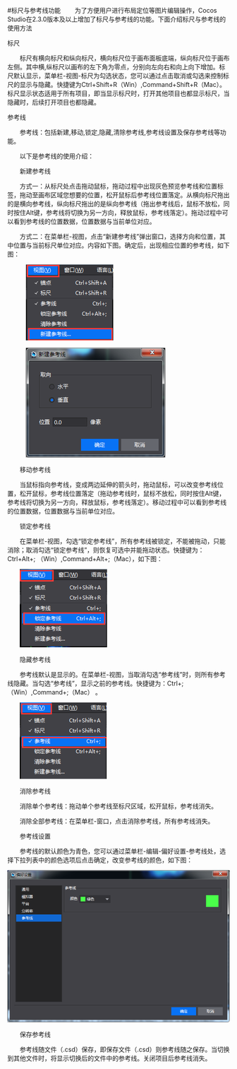 #标尺与参考线功能
&emsp;&emsp;为了方便用户进行布局定位等图片编辑操作，Cocos Studio在2.3.0版本及以上增加了标尺与参考线的功能。下面介绍标尺与参考线的使用方法

标尺

&emsp;&emsp;标尺有横向标尺和纵向标尺，横向标尺位于画布面板底端，纵向标尺位于画布左侧。其中横,纵标尺以画布的左下角为零点，分别向左向右和向上向下增加。标尺默认显示，菜单栏-视图-标尺为勾选状态，您可以通过点击取消或勾选来控制标尺的显示与隐藏。快捷键为Ctrl+Shift+R（Win）,Command+Shift+R（Mac）。标尺显示状态适用于所有项目，即当显示标尺时，打开其他项目也都显示标尺，当隐藏时，后续打开项目也都隐藏。

参考线

&emsp;&emsp;参考线：包括新建,移动,锁定,隐藏,清除参考线,参考线设置及保存参考线等功能。

&emsp;&emsp;以下是参考线的使用介绍：

&emsp;&emsp;新建参考线

&emsp;&emsp;方式一：从标尺处点击拖动鼠标，拖动过程中出现灰色预览参考线和位置标签，拖动至画布区域您想要的位置，松开鼠标后参考线位置落定。从横向标尺拖出的是横向参考线，纵向标尺拖出的是纵向参考线（拖出参考线后，鼠标不放松，同时按住Alt键，参考线将切换为另一方向，释放鼠标，参考线落定）。拖动过程中可以看到参考线的位置数据，位置数据与当前单位对应。

&emsp;&emsp;方式二：在菜单栏-视图，点击“新建参考线”弹出窗口，选择方向和位置，其中位置与当前标尺单位对应。内容如下图。确定后，出现相应位置的参考线，如下图：

&emsp;&emsp;&emsp;![image](res/image001.png) 

&emsp;&emsp;&emsp;![image](res/image002.png) 
          
&emsp;&emsp;移动参考线

&emsp;&emsp;当鼠标指向参考线，变成两边延伸的箭头时，拖动鼠标，可以改变参考线位置，松开鼠标，参考线位置落定（拖动参考线时，鼠标不放松，同时按住Alt键，参考线将切换为另一方向，释放鼠标，参考线落定）。移动过程中可以看到参考线的位置数据，位置数据与当前单位对应。

&emsp;&emsp;锁定参考线

&emsp;&emsp;在菜单栏-视图，勾选“锁定参考线”，所有参考线被锁定，不能被拖动，只能消除；取消勾选“锁定参考线”，则恢复可选中并能拖动状态。快捷键为：Ctrl+Alt+; （Win）,Command+Alt+;（Mac），如下图：

&emsp;&emsp;![image](res/image003.png) 
        
&emsp;&emsp;隐藏参考线

&emsp;&emsp;参考线默认是显示的。在菜单栏-视图，当取消勾选“参考线”时，则所有参考线隐藏。当勾选“参考线”，显示之前的参考线。快捷键为：Ctrl+;（Win）,Command+;（Mac） 。
        
&emsp;&emsp;![image](res/image004.png) 

&emsp;&emsp;消除参考线

 &emsp;&emsp;消除单个参考线：拖动单个参考线至标尺区域，松开鼠标，参考线消失。

 &emsp;&emsp;消除全部参考线：在菜单栏-窗口，点击消除参考线，所有参考线消失。

&emsp;&emsp;参考线设置

&emsp;&emsp;参考线的默认颜色为青色，您可以通过菜单栏-编辑-偏好设置-参考线处，选择下拉列表中的颜色选项后点击确定，改变参考线的颜色，如下图：

![image](res/image005.png) 
  
&emsp;&emsp;保存参考线

&emsp;&emsp;参考线随文件（.csd）保存，即保存文件（.csd）则参考线随之保存。当切换到其他文件时，将显示切换后的文件中的参考线。关闭项目后参考线消失。

